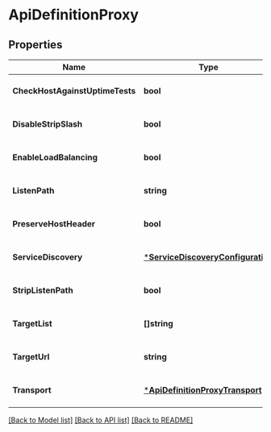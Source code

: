 # ApiDefinitionProxy

## Properties
Name | Type | Description | Notes
------------ | ------------- | ------------- | -------------
**CheckHostAgainstUptimeTests** | **bool** |  | [optional] [default to null]
**DisableStripSlash** | **bool** |  | [optional] [default to null]
**EnableLoadBalancing** | **bool** |  | [optional] [default to null]
**ListenPath** | **string** |  | [optional] [default to null]
**PreserveHostHeader** | **bool** |  | [optional] [default to null]
**ServiceDiscovery** | [***ServiceDiscoveryConfiguration**](ServiceDiscoveryConfiguration.md) |  | [optional] [default to null]
**StripListenPath** | **bool** |  | [optional] [default to null]
**TargetList** | **[]string** |  | [optional] [default to null]
**TargetUrl** | **string** |  | [optional] [default to null]
**Transport** | [***ApiDefinitionProxyTransport**](APIDefinition_proxy_transport.md) |  | [optional] [default to null]

[[Back to Model list]](../README.md#documentation-for-models) [[Back to API list]](../README.md#documentation-for-api-endpoints) [[Back to README]](../README.md)

